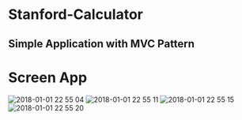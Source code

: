 # Stanford-Calculator
## Simple Application with MVC Pattern

# Screen App
![2018-01-01 22 55 04](https://user-images.githubusercontent.com/25067781/34471058-1871ad6c-ef47-11e7-8aef-6bd650d4221b.jpg)
![2018-01-01 22 55 11](https://user-images.githubusercontent.com/25067781/34471062-235648a0-ef47-11e7-888a-0a2083524d92.jpg)
![2018-01-01 22 55 15](https://user-images.githubusercontent.com/25067781/34471063-27d806a2-ef47-11e7-9629-c891d39431de.jpg)
![2018-01-01 22 55 20](https://user-images.githubusercontent.com/25067781/34471064-2afd860e-ef47-11e7-91a4-8016fdfe63e2.jpg)
